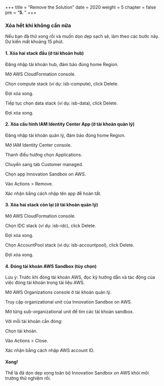 +++
title = "Remove the Solution"
date = 2020
weight = 5
chapter = false
pre = "<b>5. </b>"
+++

### Xóa hết khi không cần nữa

Nếu bạn đã thử xong rồi và muốn dọn dẹp sạch sẽ, làm theo các bước này. Dự kiến mất khoảng 15 phút.

#### 1. Xóa hai stack đầu (ở tài khoản hub)

Đăng nhập tài khoản hub, đảm bảo đúng home Region.

Mở AWS CloudFormation console.

Chọn compute stack (ví dụ: isb-compute), click Delete.

Đợi xóa xong.

Tiếp tục chọn data stack (ví dụ: isb-data), click Delete.

Đợi xóa xong.

#### 2. Xóa cấu hình IAM Identity Center App (ở tài khoản quản lý)

Đăng nhập tài khoản quản lý, đảm bảo đúng home Region.

Mở IAM Identity Center console.

Thanh điều hướng chọn Applications.

Chuyển sang tab Customer managed.

Chọn app Innovation Sandbox on AWS.

Vào Actions > Remove.

Xác nhận bằng cách nhập tên app để hoàn tất.

#### 3. Xóa hai stack còn lại (ở tài khoản quản lý)

Mở AWS CloudFormation console.

Chọn IDC stack (ví dụ: isb-idc), click Delete.

Đợi xóa xong.

Chọn AccountPool stack (ví dụ: isb-accountpool), click Delete.

Đợi xóa xong.

#### 4. Đóng tài khoản AWS Sandbox (tùy chọn)

Lưu ý: Trước khi đóng tài khoản AWS, đọc kỹ hướng dẫn và tác động của việc đóng tài khoản trong tài liệu AWS.

Mở AWS Organizations console ở tài khoản quản lý.

Truy cập organizational unit của Innovation Sandbox on AWS.

Mở từng sub-organizational unit để tìm các tài khoản sandbox.

Với mỗi tài khoản cần đóng:

Chọn tài khoản.

Vào Actions > Close.

Xác nhận bằng cách nhập AWS account ID.

#### Xong!

Thế là đã dọn dẹp xong toàn bộ Innovation Sandbox on AWS khỏi môi trường thử nghiệm rồi.
